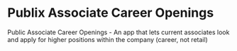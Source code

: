 # Publix Associate Career Openings
Public Associate Career Openings - An app that lets current associates look and apply for higher positions within the company (career, not retail)
